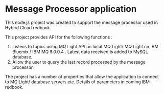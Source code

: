# Message Processor application

This node.js project was created to support the message processor used in Hybrid Cloud redbook.

This project provides API for the following functions :


1. Listens to topics using  MQ Light API on local MQ Light/ MQ Light on IBM Bluemix / IBM MQ 8.0.0.4 . Latest data received is added to MySQL database. 
2. Allow the user to query the last record processed by the message processor.


The project has a number of properties that allow the application to connect to MQ Light/ database servers etc. Details of parameters in coming IBM redbook. 

